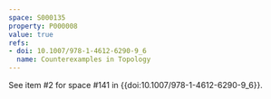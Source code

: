 ```yaml
---
space: S000135
property: P000008
value: true
refs:
- doi: 10.1007/978-1-4612-6290-9_6
  name: Counterexamples in Topology
---
```


See item #2 for space #141 in {{doi:10.1007/978-1-4612-6290-9_6}}.
